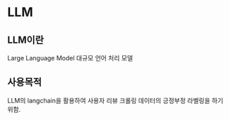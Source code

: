 # **LLM**

## LLM이란
Large Language Model 대규모 언어 처리 모델

## 사용목적
LLM의 langchain을 활용하여 사용자 리뷰 크롤링 데이터의 긍정부정 라벨링을 하기 위함.

